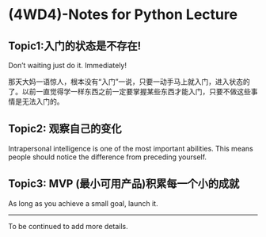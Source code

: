 # (4WD4)-Notes for Python Lecture

## Topic1:入门的状态是不存在!
Don’t waiting just do it. Immediately!

那天大妈一语惊人，根本没有“入门”一说，只要一动手马上就入门，进入状态的了。以前一直觉得学一样东西之前一定要掌握某些东西才能入门，只要不做这些事情是无法入门的。
 
## Topic2: 观察自己的变化
Intrapersonal intelligence is one of the most important abilities. This means people should notice the difference from preceding yourself.


 
## Topic3: MVP (最小可用产品)积累每一个小的成就
As long as you achieve a small goal, launch it.


---- 
To be continued to add more details.
